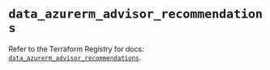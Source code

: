 # `data_azurerm_advisor_recommendations`

Refer to the Terraform Registry for docs: [`data_azurerm_advisor_recommendations`](https://registry.terraform.io/providers/hashicorp/azurerm/4.6.0/docs/data-sources/advisor_recommendations).
